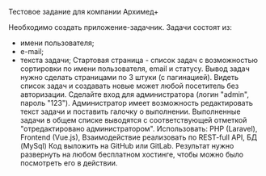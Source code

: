 Тестовое задание для компании Архимед+

Необходимо создать приложение-задачник.
Задачи состоят из:
- имени пользователя;
- е-mail;
- текста задачи;
  Стартовая страница - список задач с возможностью сортировки по имени пользователя, email
  и статусу. Вывод задач нужно сделать страницами по 3 штуки (с пагинацией). Видеть список
  задач и создавать новые может любой посетитель без авторизации.
  Сделайте вход для администратора (логин "admin", пароль "123"). Администратор имеет
  возможность редактировать текст задачи и поставить галочку о выполнении. Выполненные
  задачи в общем списке выводятся с соответствующей отметкой "отредактировано
  администратором".
  Использовать:
  PHP (Laravel),
  Frontend (Vue.js),
  Взаимодействие реализовать по REST-full API,
  БД (MySql)
  Код выложить на GitHub или GitLab.
  Результат нужно развернуть на любом бесплатном хостинге, чтобы можно было посмотреть
  его в действии.
